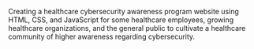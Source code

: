 Creating a healthcare cybersecurity awareness program website using HTML, CSS, and JavaScript for some healthcare employees, growing healthcare organizations, and the general public to cultivate a healthcare community of higher awareness regarding cybersecurity.
